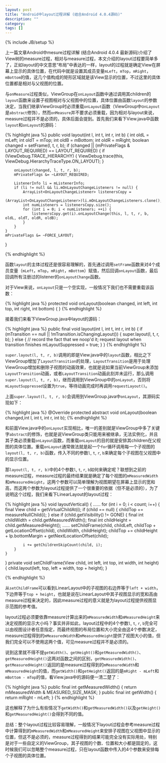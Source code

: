 ```yaml
---
layout: post
title: "Android中layout过程详解 (结合Android 4.0.4源码)"
description: ""
category: 
tags: []
---
```

{% include JB/setup %}

上一篇文章Android中mesure过程详解 (结合Android 4.0.4 最新源码)介绍了View树的measure过程，相对与measure过程，本文介绍的layout过程要简单多了，正如layout的中文意思“布局”中表达的一样，layout的过程就是确定View在屏幕上显示的具体位置，在代码中就是设置其成员变量`mLeft`，`mTop`，`mRight`，`mBottom`的值，这几个值构成的矩形区域就是该View显示的位置，不过这里的具体位置都是相对与父视图的位置。

与`onMeasure`过程类似，ViewGroup在`onLayout`函数中通过调用其children的`layout`函数来设置子视图相对与父视图中的位置，具体位置由函数`layout`的参数决定，当我们继承ViewGroup时必须重载`onLayout`函数（ViewGroup中o`nLayout`是`abstract`修饰），然而`onMeasure`并不要求必须重载，因为相对与layout来说，measure过程并不是必须的，具体后面会提到。首先我们来看下View.java中函数`layout`和`onLayout`的源码：

{% highlight java %}
public void layout(int l, int t, int r, int b) {
    int oldL = mLeft;
    int oldT = mTop;
    int oldB = mBottom;
    int oldR = mRight;
    boolean changed = setFrame(l, t, r, b);
    if (changed || (mPrivateFlags & LAYOUT_REQUIRED) == LAYOUT_REQUIRED) {
        if (ViewDebug.TRACE_HIERARCHY) {
            ViewDebug.trace(this, ViewDebug.HierarchyTraceType.ON_LAYOUT);
        }

        onLayout(changed, l, t, r, b);
        mPrivateFlags &= ~LAYOUT_REQUIRED;

        ListenerInfo li = mListenerInfo;
        if (li != null && li.mOnLayoutChangeListeners != null) {
            ArrayList<OnLayoutChangeListener> listenersCopy =
                    (ArrayList<OnLayoutChangeListener>)li.mOnLayoutChangeListeners.clone();
            int numListeners = listenersCopy.size();
            for (int i = 0; i < numListeners; ++i) {
                listenersCopy.get(i).onLayoutChange(this, l, t, r, b, oldL, oldT, oldR, oldB);
            }
        }
    }
    mPrivateFlags &= ~FORCE_LAYOUT;
}

{% endhighlight %}

函数`layout`的主体过程还是很容易理解的，首先通过调用`setFrame`函数来对4个成员变量（`mLeft`，`mTop`，`mRight`，`mBottom`）赋值，然后回调`onLayout`函数，最后回调所有注册过的listener的`onLayoutChange`函数。

对于View来说，`onLayout`只是一个空实现，一般情况下我们也不需要重载该函数：

{% highlight java %}
protected void onLayout(boolean changed, int left, int top, int right, int bottom) {
}
{% endhighlight %}


接着我们来看下ViewGroup.java中layout的源码：

{% highlight java %}
public final void layout(int l, int t, int r, int b) {
    if (mTransition == null || !mTransition.isChangingLayout()) {
        super.layout(l, t, r, b);
    } else {
        // record the fact that we noop'd it; request layout when transition finishes
        mLayoutSuppressed = true;
    }
}
{% endhighlight %} 
    
`super.layout(l, t, r, b)`调用的即是View.java中的`layout`函数，相比之下ViewGroup增加了`LayoutTransition`的处理，`LayoutTransition`是用于处理ViewGroup增加和删除子视图的动画效果，也就是说如果当前ViewGroup未添加`LayoutTransition`动画，或者`LayoutTransition`动画此刻并未运行，那么调用`super.layout(l, t, r, b)`，继而调用到ViewGroup中的`onLayout`，否则将`mLayoutSuppressed`设置为`true`，等待动画完成时再调用`requestLayout()`。

上面`super.layout(l, t, r, b)`会调用到ViewGroup.java中`onLayout`，其源码实现如下：

{% highlight java %}
@Override
protected abstract void onLayout(boolean changed,int l, int t, int r, int b);
{% endhighlight %}  
          
和前面View.java中的`onLayout`实现相比，唯一的差别就是ViewGroup中多了关键字`abstract`的修饰，也就是说ViewGroup类只能用来被继承，无法实例化，并且其子类必须重载`onLayout`函数，而重载`onLayout`的目的就是安排其children在父视图的具体位置。重载`onLayout`通常做法就是起一个`for`循环调用每一个子视图的`layout(l, t, r, b)`函数，传入不同的参数`l`, `t`, `r`, `b`来确定每个子视图在父视图中的显示位置。

那`layout(l, t, r, b)`中的4个参数`l`, `t`, `r`, `b`如何来确定呢？联想到之前的measure过程，measure过程的最终结果就是确定了每个视图的`mMeasuredWidth`和`mMeasuredHeight`，这两个参数可以简单理解为视图期望在屏幕上显示的宽和高，而这两个参数为layout过程提供了一个很重要的依据（但不是必须的），为了说明这个过程，我们来看下LinearLayout的layout过程：

{% highlight java %}
void layoutVertical() {
    ……
    for (int i = 0; i < count; i++) {
        final View child = getVirtualChildAt(i);
        if (child == null) {
            childTop += measureNullChild(i);
        } else if (child.getVisibility() != GONE) {
            final int childWidth = child.getMeasuredWidth();
            final int childHeight = child.getMeasuredHeight();
            ……
            setChildFrame(child, childLeft, childTop + getLocationOffset(child),
                    childWidth, childHeight);
            childTop += childHeight + lp.bottomMargin + getNextLocationOffset(child);

            i += getChildrenSkipCount(child, i);
        }
    }
}
private void setChildFrame(View child, int left, int top, int width, int height) {
        child.layout(left, top, left + width, top + height);
}

{% endhighlight %} 
   
从`setChildFrame`可以看到LinearLayout中的子视图的右边界等于`left + width`，下边界等于`top + height`，也就是说在LinearLayout中其子视图显示的宽和高由measure过程来决定的，因此measure过程的意义就是为layout过程提供视图显示范围的参考值。
    
layout过程必须要依靠measure计算出来的`mMeasuredWidth`和`mMeasuredHeight`来决定视图的显示大小吗？事实并非如此，layout过程中的4个参数`l`, `t`, `r`, `b`完全可以由视图设计者任意指定，而最终视图的布局位置和大小完全由这4个参数决定，measure过程得到的`mMeasuredWidth`和`mMeasuredHeight`提供了视图大小的值，但我们完全可以不使用这两个值，可见measure过程并不是必须的。
      
说到这里就不得不提`getWidth()`、`getHeight()`和`getMeasuredWidth()`、`getMeasuredHeight()`这两对函数之间的区别，`getMeasuredWidth()`、`getMeasuredHeight()`返回的是measure过程得到的`mMeasuredWidth`和`mMeasuredHeight`的值，而`getWidth()`和`getHeight()`返回的是`mRight - mLeft`和`mBottom - mTop`的值，看View.java中的源码便一清二楚了：

{% highlight java %}
public final int getMeasuredWidth() {
    return mMeasuredWidth & MEASURED_SIZE_MASK;
}
public final int getWidth() {
	return mRight - mLeft;
}
{% endhighlight %}
    
这也解释了为什么有些情况下`getWidth()`和`getMeasuredWidth()`以及`getHeight()`和`getMeasuredHeight()`会得到不同的值。

总结：整个layout过程比较容易理解，一般情况下layout过程会参考measure过程中计算得到的`mMeasuredWidth`和`mMeasuredHeight`来安排子视图在父视图中显示的位置，但这不是必须的，measure过程得到的结果可能完全没有实际用处，特别是对于一些自定义的ViewGroup，其子视图的个数、位置和大小都是固定的，这时候我们可以忽略整个measure过程，只在layout函数中传入的4个参数来安排每个子视图的具体位置。